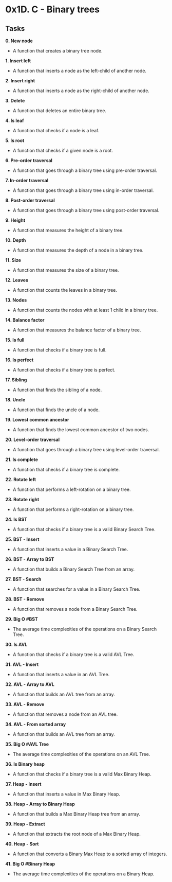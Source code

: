 # 0x1D. C - Binary trees

## Tasks

**0. New node**
* A function that creates a binary tree node.

**1. Insert left**
* A function that inserts a node as the left-child of another node.

**2. Insert right**
* A function that inserts a node as the right-child of another node.

**3. Delete**
* A function that deletes an entire binary tree.

**4. Is leaf**
* A function that checks if a node is a leaf.

**5. Is root**
* A function that checks if a given node is a root.

**6. Pre-order traversal**
* A function that goes through a binary tree using pre-order traversal.

**7. In-order traversal**
* A function that goes through a binary tree using in-order traversal.

**8. Post-order traversal**
* A function that goes through a binary tree using post-order traversal.

**9. Height**
* A function that measures the height of a binary tree.

**10. Depth**
* A function that measures the depth of a node in a binary tree.

**11. Size**
* A function that measures the size of a binary tree.

**12. Leaves**
* A function that counts the leaves in a binary tree.

**13. Nodes**
* A function that counts the nodes with at least 1 child in a binary tree.

**14. Balance factor**
* A function that measures the balance factor of a binary tree.

**15. Is full**
* A function that checks if a binary tree is full.

**16. Is perfect**
* A function that checks if a binary tree is perfect.

**17. Sibling**
* A function that finds the sibling of a node.

**18. Uncle**
* A function that finds the uncle of a node.

**19. Lowest common ancestor**
* A function that finds the lowest common ancestor of two nodes.

**20. Level-order traversal**
* A function that goes through a binary tree using level-order traversal.

**21. Is complete**
* A function that checks if a binary tree is complete.

**22. Rotate left**
* A function that performs a left-rotation on a binary tree.

**23. Rotate right**
* A function that performs a right-rotation on a binary tree.

**24. Is BST**
* A function that checks if a binary tree is a valid Binary Search Tree.

**25. BST - Insert**
* A function that inserts a value in a Binary Search Tree.

**26. BST - Array to BST**
* A function that builds a Binary Search Tree from an array.

**27. BST - Search**
* A function that searches for a value in a Binary Search Tree.

**28. BST - Remove**
* A function that removes a node from a Binary Search Tree.

**29. Big O #BST**
* The average time complexities of the operations on a Binary Search Tree.

**30. Is AVL**
* A function that checks if a binary tree is a valid AVL Tree.

**31. AVL - Insert**
* A function that inserts a value in an AVL Tree.

**32. AVL - Array to AVL**
* A function that builds an AVL tree from an array.

**33. AVL - Remove**
* A function that removes a node from an AVL tree.

**34. AVL - From sorted array**
* A function that builds an AVL tree from an array.

**35. Big O #AVL Tree**
* The average time complexities of the operations on an AVL Tree.

**36. Is Binary heap**
* A function that checks if a binary tree is a valid Max Binary Heap.

**37. Heap - Insert**
* A function that inserts a value in Max Binary Heap.

**38. Heap - Array to Binary Heap**
* A function that builds a Max Binary Heap tree from an array.

**39. Heap - Extract**
* A function that extracts the root node of a Max Binary Heap.

**40. Heap - Sort**
* A function that converts a Binary Max Heap to a sorted array of integers.

**41. Big O #Binary Heap**
* The average time complexities of the operations on a Binary Heap.